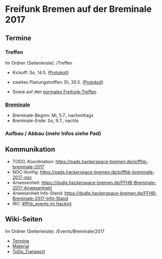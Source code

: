 # Freifunk Bremen auf der Breminale 2017

## Termine

### Treffen
Im Ordner (Seitenleiste): /Treffen
* Kickoff: So, 14.5. ([Protokoll](/Treffen/2017_05_14-Breminale))
* zweites Planungstreffen: Di, 30.5. ([Protokoll](/Treffen/2017_05_30-Breminale))

* Sowie auf den [normalen Freifunk-Treffen](http://wiki.bremen.freifunk.net/Home#infos-zu-unseren-treffen)

### [Breminale](http://breminale.sternkultur.de)
* Breminale-Beginn: Mi, 5.7., nachmittags
* Breminale-Ende: So, 9.7., nachts

### Aufbau / Abbau (mehr Infos siehe Pad)

## Kommunikation
* TODO, Koordination: https://pads.hackerspace-bremen.de/p/ffhb-breminale-2017
* NOC-Konfig: https://pads.hackerspace-bremen.de/p/ffhb-breminale-2017-noc
* Anwesenheit: https://dudle.hackerspace-bremen.de/FFHB-Breminale-2017-Anwesenheit/
* Anwesenheit Info-Stand: https://dudle.hackerspace-bremen.de/FFHB-Breminale-2017-Info-Stand
* IRC: [#ffhb_events im Hackint](irc://irc.hackint.org/ffhb_events)

## Wiki-Seiten
Im Ordner (Seitenleiste): /Events/Breminale/2017

* <a href="http://wiki.bremen.freifunk.net/Events/Breminale/2017/Termine" target="_blank">Termine</a>
* <a href="http://wiki.bremen.freifunk.net/Events/Breminale/2017/Material"
target="_blank">Material</a>
* <a href="http://wiki.bremen.freifunk.net/Events/Breminale/2017/ToDo_Transport"
target="_blank">ToDo_Transport</a>
